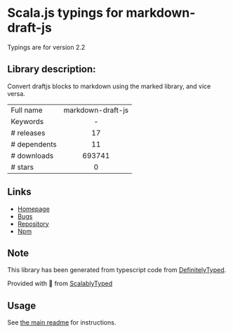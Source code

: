 
# Scala.js typings for markdown-draft-js

Typings are for version 2.2

## Library description:
Convert draftjs blocks to markdown using the marked library, and vice versa.

|                    |                 |
| ------------------ | :-------------: |
| Full name          | markdown-draft-js |
| Keywords           | - |
| # releases         | 17 |
| # dependents       | 11 |
| # downloads        | 693741 |
| # stars            | 0 |

## Links
- [Homepage](https://github.com/Rosey/markdown-draft-js#readme)
- [Bugs](https://github.com/Rosey/markdown-draft-js/issues)
- [Repository](https://github.com/Rosey/markdown-draft-js)
- [Npm](https://www.npmjs.com/package/markdown-draft-js)
    


## Note
This library has been generated from typescript code from [DefinitelyTyped](https://definitelytyped.org).

Provided with :purple_heart: from [ScalablyTyped](https://github.com/oyvindberg/ScalablyTyped)

## Usage
See [the main readme](../../readme.md) for instructions.


